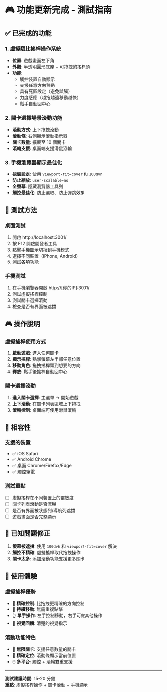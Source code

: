 # 🎮 功能更新完成 - 測試指南

## ✅ 已完成的功能

### 1. 虛擬類比搖桿操作系統
- **位置**: 遊戲畫面左下角
- **外觀**: 半透明圓形底座 + 可拖拽的搖桿頭
- **功能**: 
  - 觸控裝置自動顯示
  - 支援任意方向移動
  - 具有死區設定（避免誤觸）
  - 力度感應（越拖越遠移動越快）
  - 鬆手自動回中心

### 2. 關卡選擇場景滾動功能
- **滾動方式**: 上下拖拽滾動
- **滾動條**: 右側顯示滾動指示器
- **關卡數量**: 擴展至 10 個關卡
- **滾輪支援**: 桌面端支援滑鼠滾輪

### 3. 手機瀏覽器顯示最佳化
- **視窗設定**: 使用 `viewport-fit=cover` 和 `100dvh`
- **防止縮放**: `user-scalable=no`
- **全螢幕**: 隱藏瀏覽器工具列
- **觸控最佳化**: 防止選取、防止彈跳效果

## 🎯 測試方法

### 桌面測試
1. 開啟 http://localhost:3001/
2. 按 F12 開啟開發者工具
3. 點擊手機圖示切換到手機模式
4. 選擇不同裝置（iPhone, Android）
5. 測試各項功能

### 手機測試
1. 在手機瀏覽器開啟 http://[你的IP]:3001/
2. 測試虛擬搖桿控制
3. 測試關卡選擇滾動
4. 檢查是否有界面被遮擋

## 🎮 操作說明

### 虛擬搖桿使用方式
1. **啟動遊戲**: 進入任何關卡
2. **顯示搖桿**: 點擊螢幕左半部任意位置
3. **移動角色**: 拖拽搖桿頭到想要的方向
4. **釋放**: 鬆手後搖桿自動回中心

### 關卡選擇滾動
1. **進入關卡選擇**: 主選單 → 開始遊戲
2. **上下滾動**: 在關卡列表區域上下拖拽
3. **滾輪控制**: 桌面端可使用滑鼠滾輪

## 📱 相容性

### 支援的裝置
- ✅ iOS Safari
- ✅ Android Chrome
- ✅ 桌面 Chrome/Firefox/Edge
- ✅ 觸控筆電

### 測試重點
- [ ] 虛擬搖桿在不同裝置上的靈敏度
- [ ] 關卡列表滾動是否流暢
- [ ] 是否有界面被狀態列/導航列遮擋
- [ ] 遊戲畫面是否完整顯示

## 🐛 已知問題修正

1. **螢幕被遮擋**: 使用 `100dvh` 和 `viewport-fit=cover` 解決
2. **觸控不精確**: 虛擬搖桿取代拖拽操作
3. **關卡太多**: 添加滾動功能支援更多關卡

## 🎉 使用體驗

### 虛擬搖桿優勢
- 🎯 **精確控制**: 比拖拽更精確的方向控制
- 🔄 **持續移動**: 無需重複點擊
- 👆 **單手操作**: 左手控制移動，右手可做其他操作
- 🎨 **視覺回饋**: 清楚的視覺指示

### 滾動功能特色
- 📜 **無限關卡**: 支援任意數量的關卡
- 🎯 **精確定位**: 滾動條顯示當前位置
- 🖱️ **多平台**: 觸控 + 滾輪雙重支援

---

**測試建議時間**: 15-20 分鐘  
**重點**: 虛擬搖桿操作 + 關卡滾動 + 手機顯示